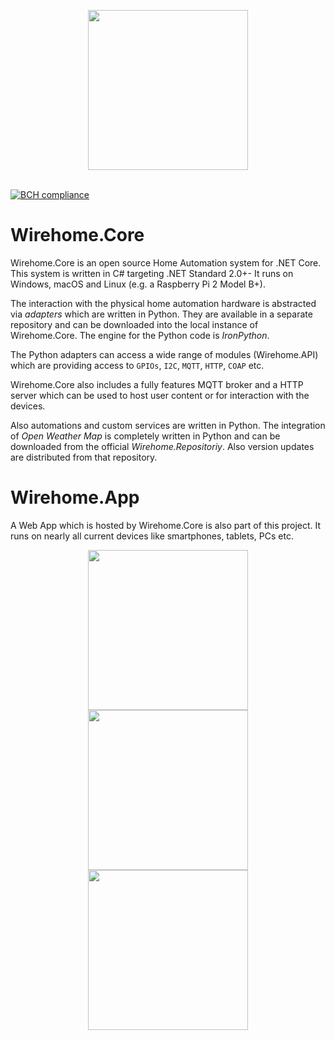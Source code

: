 <p align="center">
<img src="https://github.com/chkr1011/Wirehome.Core/blob/master/docs/images/gitHubLogo.png?raw=true" width="256">
<br/>
<br/>
</p>

[![BCH compliance](https://bettercodehub.com/edge/badge/chkr1011/MQTTnet?branch=master)](https://bettercodehub.com/)

# Wirehome.Core
Wirehome.Core is an open source Home Automation system for .NET Core. This system is written in C# targeting .NET Standard 2.0+- It runs on Windows, macOS and Linux (e.g. a Raspberry Pi 2 Model B+). 

The interaction with the physical home automation hardware is abstracted via _adapters_ which are written in Python. They are available in a separate repository and can be downloaded into the local instance of Wirehome.Core. The engine for the Python code is _IronPython_.

The Python adapters can access a wide range of modules (Wirehome.API) which are providing access to `GPIOs`, `I2C`, `MQTT`, `HTTP`, `COAP` etc.

Wirehome.Core also includes a fully features MQTT broker and a HTTP server which can be used to host user content or for interaction with the devices.

Also automations and custom services are written in Python. The integration of _Open Weather Map_ is completely written in Python and can be downloaded from the official _Wirehome.Repositoriy_. Also version updates are distributed from that repository.

# Wirehome.App
A Web App which is hosted by Wirehome.Core is also part of this project. It runs on nearly all current devices like smartphones, tablets, PCs etc.

<p align="center">
<img src="https://github.com/chkr1011/Wirehome.Core/blob/master/docs/images/app_screen_1.png?raw=true" width="256">
<img src="https://github.com/chkr1011/Wirehome.Core/blob/master/docs/images/app_screen_2.png?raw=true" width="256">
<img src="https://github.com/chkr1011/Wirehome.Core/blob/master/docs/images/app_screen_3.png?raw=true" width="256">
</p>